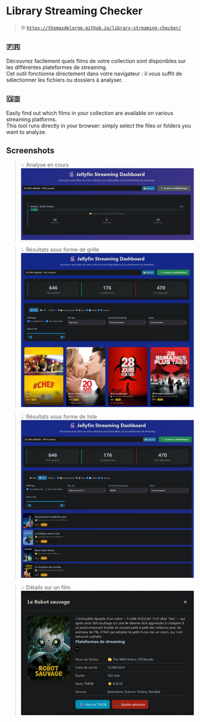 # Library Streaming Checker

> 🌐 [`https://thomasdelorge.github.io/library-streaming-checker/`](https://thomasdelorge.github.io/library-streaming-checker/)

## 🇫🇷
Découvrez facilement quels films de votre collection sont disponibles sur les différentes plateformes de streaming.  
Cet outil fonctionne directement dans votre navigateur : il vous suffit de sélectionner les fichiers ou dossiers à analyser. 

## 🇬🇧
Easily find out which films in your collection are available on various streaming platforms.  
This tool runs directly in your browser: simply select the files or folders you want to analyze. 

## Screenshots

> 💡 Analyse en cours
![](/screenshots/analysis.png)

> 💡 Résultats sous forme de grille
![](/screenshots/results_grid.png)

> 💡 Résultats sous forme de liste
![](/screenshots/results_list.png)

> 💡 Détails sur un film
![](/screenshots/movie_card_details.png)